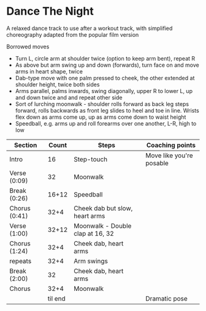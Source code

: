 # Dance The Night

A relaxed dance track to use after a workout track, with simplified choreography adapted from the popular film version

Borrowed moves

* Turn L, circle arm at shoulder twice (option to keep arm bent), repeat R
* As above but arm swing up and down (forwards), turn face on and move arms in heart shape, twice
* Dab-type move with one palm pressed to cheek, the other extended at shoulder height, twice both sides
* Arms parallel, palms inwards, swing diagonally, upper R to lower L, up and down twice and and repeat other side
* Sort of lurching moonwalk - shoulder rolls forward as back leg steps forward, rolls backwards as front leg slides to heel and toe in line. Wrists flex down as arms come up, up as arms come down to waist height
* Speedball, e.g. arms up and roll forearms over one another, L-R, high to low

|Section|Count|Steps|Coaching points|
|-------|-----|-----|---------------|
|Intro |16|Step-touch|Move like you're posable|
|Verse (0:09)|32|Moonwalk||
|Break (0:26)|16+12|Speedball||
|Chorus (0:41)|32+4|Cheek dab but slow, heart arms||
|Verse (1:00)|32+12|Moonwalk - Double clap at 16, 32||
|Chorus (1:24)|32+4|Cheek dab, heart arms||
|repeats|32+4|Arm swings||
|Break (2:00)|32|Cheek dab, heart arms||
|Chorus|32+4|Moonwalk||
|   |til end||Dramatic pose|   
